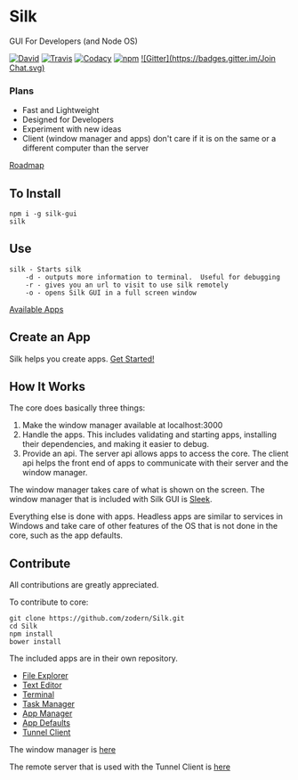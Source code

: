 # Silk

GUI For Developers (and Node OS)

[![David](https://img.shields.io/david/Silk-GUI/Silk.svg?style=flat-square)](https://david-dm.org/Silk-GUI/Silk) [![Travis](https://img.shields.io/travis/Silk-GUI/Silk.svg?style=flat-square)](https://travis-ci.org/Silk-GUI/Silk)
[![Codacy](https://img.shields.io/codacy/e72fea3635914f5a98e1ccb42bf656e3.svg?style=flat-square)](https://www.codacy.com/app/zmodern/Silk)
[![npm](https://img.shields.io/npm/dm/silk-gui.svg?style=flat-square)](https://www.npmjs.com/package/silk-gui) 
[![Gitter](https://badges.gitter.im/Join Chat.svg)](https://gitter.im/Silk-GUI/Silk?utm_source=badge&utm_medium=badge&utm_campaign=pr-badge&utm_content=badge)

### Plans
- Fast and Lightweight
- Designed for Developers
- Experiment with new ideas
- Client (window manager and apps) don't care if it is on the same or a different computer than the server

[Roadmap](https://github.com/zodern/Silk/wiki/Roadmap)

## To Install
```
npm i -g silk-gui 
silk
```

## Use
```
silk - Starts silk
    -d - outputs more information to terminal.  Useful for debugging
    -r - gives you an url to visit to use silk remotely
    -o - opens Silk GUI in a full screen window
```

[Available Apps](https://github.com/zodern/Silk/wiki/Apps)

## Create an App

Silk helps you create apps.
[Get Started!](https://github.com/zodern/Silk/wiki/Basics-Of-Making-an-App)
 
## How It Works

The core does basically three things:

1. Make the window manager available at localhost:3000
2. Handle the apps. This includes validating and starting apps, installing their dependencies, and making it easier to debug.
3. Provide an api. The server api allows apps to access the core. The client api helps the front end of apps to communicate with their server and the window manager.

The window manager takes care of what is shown on the screen. The window manager that is included with Silk GUI is  [Sleek](https://github.com/Silk-GUI/Sleek).

Everything else is done with apps.  Headless apps are similar to services in Windows and take care of other features of the OS that is not done in the core, such as the app defaults.

## Contribute

All contributions are greatly appreciated.  

To contribute to core:
```
git clone https://github.com/zodern/Silk.git
cd Silk
npm install
bower install
```

The included apps are in their own repository.

- [File Explorer](https://github.com/Silk-GUI/file-explorer)
- [Text Editor](https://github.com/Silk-GUI/text-editor)
- [Terminal](https://github.com/Silk-GUI/terminal)
- [Task Manager](https://github.com/Silk-GUI/task-manager)
- [App Manager](https://github.com/Silk-GUI/appManager)
- [App Defaults](https://github.com/Silk-GUI/app-defaults)
- [Tunnel Client](https://github.com/formula1/Silk-Tunnel-Client)

The window manager is [here](https://github.com/Silk-GUI/Sleek)

The remote server that is used with the Tunnel Client is [here](https://github.com/formula1/Silk-Server)
